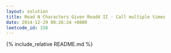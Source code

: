 ```yaml
---
layout: solution
title: Read N Characters Given Read4 II - Call multiple times
date: 2014-12-29 00:26:24 +0800
leetcode_id: 158
---
```

{% include_relative README.md %}
